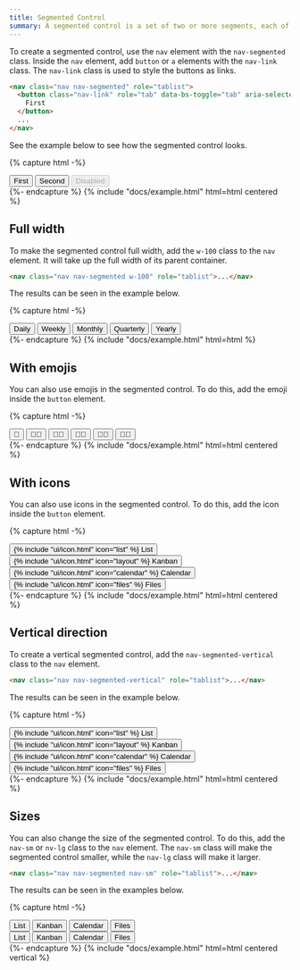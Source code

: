 ```yaml
---
title: Segmented Control
summary: A segmented control is a set of two or more segments, each of which functions as a mutually exclusive button. A segmented control is used to display a set of mutually exclusive options.
---
```


To create a segmented control, use the `nav` element with the `nav-segmented` class. Inside the `nav` element, add `button` or `a` elements with the `nav-link` class. The `nav-link` class is used to style the buttons as links. 

```html
<nav class="nav nav-segmented" role="tablist">
  <button class="nav-link" role="tab" data-bs-toggle="tab" aria-selected="true" aria-current="page">
    First
  </button>
  ...
</nav>
```

See the example below to see how the segmented control looks.

{% capture html -%}
<nav class="nav nav-segmented" role="tablist">
  <button
    class="nav-link active"
    role="tab"
    data-bs-toggle="tab"
    aria-selected="true"
    aria-current="page"
  >
    First
  </button>
  <button class="nav-link" role="tab" data-bs-toggle="tab" aria-selected="false" tabindex="-1">
    Second
  </button>
  <button
    class="nav-link"
    disabled
    role="tab"
    data-bs-toggle="tab"
    aria-selected="false"
    tabindex="-1"
  >
    Disabled
  </button>
</nav>
{%- endcapture %}
{% include "docs/example.html" html=html centered %}

## Full width

To make the segmented control full width, add the `w-100` class to the `nav` element. It will take up the full width of its parent container.

```html
<nav class="nav nav-segmented w-100" role="tablist">...</nav>
```

The results can be seen in the example below.

{% capture html -%}
<nav class="nav nav-segmented w-100" role="tablist">
  <button
    class="nav-link active"
    role="tab"
    data-bs-toggle="tab"
    aria-selected="true"
    aria-current="page"
  >
    Daily
  </button>
  <button class="nav-link" role="tab" data-bs-toggle="tab" aria-selected="false" tabindex="-1">
    Weekly
  </button>
  <button class="nav-link" role="tab" data-bs-toggle="tab" aria-selected="false" tabindex="-1">
    Monthly
  </button>
  <button class="nav-link" role="tab" data-bs-toggle="tab" aria-selected="false" tabindex="-1">
    Quarterly
  </button>
  <button class="nav-link" role="tab" data-bs-toggle="tab" aria-selected="false" tabindex="-1">
    Yearly
  </button>
</nav>
{%- endcapture %}
{% include "docs/example.html" html=html %}

## With emojis

You can also use emojis in the segmented control. To do this, add the emoji inside the `button` element.

{% capture html -%}
<nav class="nav nav-segmented nav-1" role="tablist">
  <button
    class="nav-link active"
    role="tab"
    data-bs-toggle="tab"
    aria-selected="true"
    aria-current="page"
  >
    👦
  </button>
  <button class="nav-link" role="tab" data-bs-toggle="tab" aria-selected="false" tabindex="-1">
    👦🏿
  </button>
  <button class="nav-link" role="tab" data-bs-toggle="tab" aria-selected="false" tabindex="-1">
    👦🏾
  </button>
  <button class="nav-link" role="tab" data-bs-toggle="tab" aria-selected="false" tabindex="-1">
    👦🏽
  </button>
  <button class="nav-link" role="tab" data-bs-toggle="tab" aria-selected="false" tabindex="-1">
    👦🏼
  </button>
  <button class="nav-link" role="tab" data-bs-toggle="tab" aria-selected="false" tabindex="-1">
    👦🏻
  </button>
</nav>
{%- endcapture %}
{% include "docs/example.html" html=html centered %}

## With icons

You can also use icons in the segmented control. To do this, add the icon inside the `button` element.


{% capture html -%}
<nav class="nav nav-segmented" role="tablist">
  <button
    class="nav-link active"
    role="tab"
    data-bs-toggle="tab"
    aria-selected="true"
    aria-current="page"
  >
    {% include "ui/icon.html" icon="list" %}
    List
  </button>
  <button class="nav-link" role="tab" data-bs-toggle="tab" aria-selected="false" tabindex="-1">
    {% include "ui/icon.html" icon="layout" %}
    Kanban
  </button>
  <button class="nav-link" role="tab" data-bs-toggle="tab" aria-selected="false" tabindex="-1">
    {% include "ui/icon.html" icon="calendar" %}
    Calendar
  </button>
  <button class="nav-link" role="tab" data-bs-toggle="tab" aria-selected="false" tabindex="-1">
    {% include "ui/icon.html" icon="files" %}
    Files
  </button>
</nav>
{%- endcapture %}
{% include "docs/example.html" html=html centered %}

## Vertical direction

To create a vertical segmented control, add the `nav-segmented-vertical` class to the `nav` element.

```html
<nav class="nav nav-segmented-vertical" role="tablist">...</nav>
```

The results can be seen in the example below.

{% capture html -%}
<nav class="nav nav-segmented nav-segmented-vertical" role="tablist">
  <button
    class="nav-link active"
    role="tab"
    data-bs-toggle="tab"
    aria-selected="true"
    aria-current="page"
  >
    {% include "ui/icon.html" icon="list" %}
    List
  </button>
  <button class="nav-link" role="tab" data-bs-toggle="tab" aria-selected="false" tabindex="-1">
    {% include "ui/icon.html" icon="layout" %}
    Kanban
  </button>
  <button class="nav-link" role="tab" data-bs-toggle="tab" aria-selected="false" tabindex="-1">
    {% include "ui/icon.html" icon="calendar" %}
    Calendar
  </button>
  <button class="nav-link" role="tab" data-bs-toggle="tab" aria-selected="false" tabindex="-1">
    {% include "ui/icon.html" icon="files" %}
    Files
  </button>
</nav>
{%- endcapture %}
{% include "docs/example.html" html=html centered %}

## Sizes 

You can also change the size of the segmented control. To do this, add the `nav-sm` or `nv-lg` class to the `nav` element. The `nav-sm` class will make the segmented control smaller, while the `nav-lg` class will make it larger.

```html
<nav class="nav nav-segmented nav-sm" role="tablist">...</nav>
```

The results can be seen in the examples below.

{% capture html -%}
<nav class="nav nav-segmented nav-sm" role="tablist">
  <button
    class="nav-link active"
    role="tab"
    data-bs-toggle="tab"
    aria-selected="true"
    aria-current="page"
  >
    List
  </button>
  <button class="nav-link" role="tab" data-bs-toggle="tab" aria-selected="false" tabindex="-1">
    Kanban
  </button>
  <button
    class="nav-link disabled"
    role="tab"
    data-bs-toggle="tab"
    aria-selected="false"
    aria-disabled="true"
    tabindex="-1"
  >
    Calendar
  </button>
  <button class="nav-link" role="tab" data-bs-toggle="tab" aria-selected="false" tabindex="-1">
    Files
  </button>
</nav>
<nav class="nav nav-segmented nav-lg" role="tablist">
  <button
    class="nav-link active"
    role="tab"
    data-bs-toggle="tab"
    aria-selected="true"
    aria-current="page"
  >
    List
  </button>
  <button class="nav-link" role="tab" data-bs-toggle="tab" aria-selected="false" tabindex="-1">
    Kanban
  </button>
  <button
    class="nav-link disabled"
    role="tab"
    data-bs-toggle="tab"
    aria-selected="false"
    aria-disabled="true"
    tabindex="-1"
  >
    Calendar
  </button>
  <button class="nav-link" role="tab" data-bs-toggle="tab" aria-selected="false" tabindex="-1">
    Files
  </button>
</nav>
{%- endcapture %}
{% include "docs/example.html" html=html centered vertical %}
